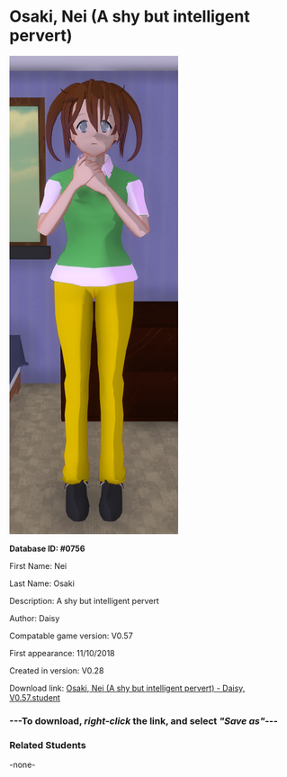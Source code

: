 # Osaki, Nei (A shy but intelligent pervert)

<img src="../../Files/Images/Osaki, Nei (A shy but intelligent pervert).png" title="Osaki, Nei (A shy but intelligent pervert) - Daisy, V0.57">

**Database ID: #0756**

First Name: Nei

Last Name: Osaki

Description: A shy but intelligent pervert

Author: Daisy

Compatable game version: V0.57

First appearance: 11/10/2018

Created in version: V0.28

Download link: <a href="https://raw.githubusercontent.com/Arbiter1223/Daigaku-Gurashi-Custom-Students/master/Files/Student%20Files/Osaki%2C%20Nei%20(A%20shy%20but%20intelligent%20pervert)%20-%20Daisy%2C%20V0.57.student">Osaki, Nei (A shy but intelligent pervert) - Daisy, V0.57.student</a>

### ---**To download, _right-click_ the link, and select _"Save as"_**---

### Related Students

-none-
